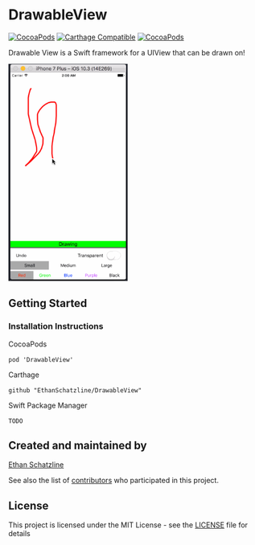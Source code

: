 # DrawableView

[![CocoaPods](https://img.shields.io/cocoapods/v/DrawableView.svg)](https://cocoapods.org/pods/DrawableView)  [![Carthage Compatible](https://img.shields.io/badge/Carthage-compatible-4BC51D.svg?style=flat)](https://github.com/Carthage/Carthage) [![CocoaPods](https://img.shields.io/cocoapods/dt/DrawableView.svg)](https://cocoapods.org/pods/DrawableView)

Drawable View is a Swift framework for a UIView that can be drawn on!

<img src="drawing.gif" width="237" height="432">

## Getting Started

### Installation Instructions

CocoaPods

```
pod 'DrawableView'
```

Carthage

```
github "EthanSchatzline/DrawableView"
```

Swift Package Manager

```
TODO
```

## Created and maintained by

[Ethan Schatzline](http://ethanschatzline.me)

See also the list of [contributors](https://github.com/EthanSchatzline/DrawableView/graphs/contributors) who participated in this project.

## License

This project is licensed under the MIT License - see the [LICENSE](LICENSE) file for details
